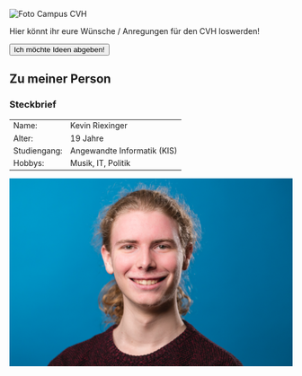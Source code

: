![Foto Campus CVH](https://hochschule-bochum.de/fileadmin/public/Die-BO_Hochschule/campus_VH/Uebersicht/Titelbild/Gebaeude_Front_ohne_Kran.jpg)

Hier könnt ihr eure Wünsche / Anregungen für den CVH loswerden!

<button width="50vw" href="https://forms.office.com/r/Cm5nJxmyBf">Ich möchte Ideen abgeben!</button>

## Zu meiner Person

### Steckbrief

<table>
    <tr>
        <td>Name:</td>
        <td>Kevin Riexinger</td>
    </tr>
    <tr>
        <td>Alter:</td>
        <td>19 Jahre</td>
    </tr>
    <tr>
        <td>Studiengang:</td>
        <td>Angewandte Informatik (KIS)</td>
    </tr>
    <tr>
        <td>Hobbys:</td>
        <td>Musik, IT, Politik</td>
    </tr>
</table>

![Foto Kevin](src/imgs/kevinriexinger.jpg)